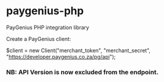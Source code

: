 # paygenius-php
PayGenius PHP integration library

Create a PayGenius client:

$client = new Client("merchant_token", "merchant_secret", "https://developer.paygenius.co.za/pg/api");

### NB: API Version is now excluded from the endpoint.
